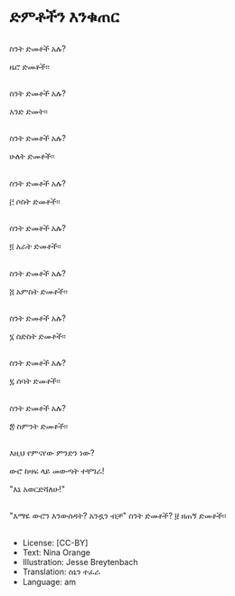 # ድምቶችን እንቁጠር

##
ስንት ድመቶች አሉ?

ዜሮ ድመቶች፡፡

##
ስንት ድመቶች አሉ?

አንድ ድመት፡፡

##
ስንት ድመቶች አሉ?

ሁለት ድመቶች፡፡

##
ስንት ድመቶች አሉ?

፫
ሶስት ድመቶች፡፡

##
ስንት ድመቶች አሉ?

፬
አራት ድመቶች፡፡

##
ስንት ድመቶች አሉ?

፭
አምስት ድመቶች፡፡

##
ስንት ድመቶች አሉ?

፮
ስድስት ድመቶች፡፡

##
ስንት ድመቶች አሉ?

፯
ሰባት ድመቶች፡፡

##
ስንት ድመቶች አሉ?

፰
ስምንት ድመቶች፡፡

##
እዚህ የምናየው ምንድን ነው?

ውሮ ከዛፍ ላይ መውጣት
ተቸግራ!

"እኔ አወርድሻለሁ!"

##
"እማዬ ውሮን እንውሰዳት?
አንዷን ብቻ"
ስንት ድመቶች?
፱
ዘጠኝ ድመቶች፡፡

##
* License: [CC-BY]
* Text: Nina Orange
* Illustration: Jesse Breytenbach
* Translation: ስኒን ተፈራ
* Language: am
